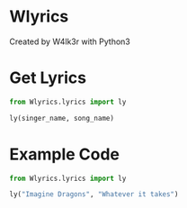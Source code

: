 # Wlyrics
Created by W4lk3r with Python3
# Get Lyrics

```python
from Wlyrics.lyrics import ly

ly(singer_name, song_name)

```

# Example Code


```python
from Wlyrics.lyrics import ly

ly("Imagine Dragons", "Whatever it takes")

```

